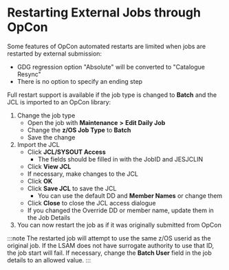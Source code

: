 # Restarting External Jobs through OpCon

Some features of OpCon automated restarts are limited when jobs are restarted by external submission:

- GDG regression option "Absolute" will be converted to "Catalogue Resync"
- There is no option to specify an ending step

Full restart support is available if the job type is changed to **Batch** and the JCL is imported to an OpCon library:

1. Change the job type
    - Open the job with **Maintenance** **\>** **Edit Daily Job**
    - Change the **z/OS Job Type** to **Batch**
    - Save the change
2. Import the JCL
    - Click **JCL/SYSOUT Access**
        - The fields should be filled in with the JobID and JESJCLIN
    - Click **View JCL**
    - If necessary, make changes to the JCL
    - Click **OK**
    - Click **Save JCL** to save the JCL
        - You can use the default DD and **Member Names** or change them
    - Click **Close** to close the JCL access dialogue
    - If you changed the Override DD or member name, update them in the Job Details
3. You can now restart the job as if it was originally submitted from OpCon

:::note
The restarted job will attempt to use the same z/OS userid as the original job. If the LSAM does not have surrogate authority to use that ID, the job start will fail. If necessary, change the **Batch User** field in the job details to an allowed value.
:::
